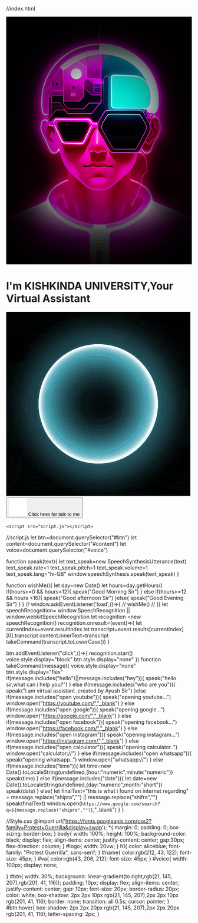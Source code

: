 //index.html
<!DOCTYPE html>
<html lang="en">
<head>
    <meta charset="UTF-8">
    <meta name="viewport" content="width=device-width, initial-scale=1.0">
    <title>KISHKINDA UNIVERSITY virtual assistant</title>
  <link rel="shortcut icon" href="logo.jpg" type="image/x-icon">
  <link rel="stylesheet" href="style.css">
</head>
<body>
    <img src="logo.jpg" alt="logo" id="logo">
    <h1>I'm <span id="name">KISHKINDA UNIVERSITY</span>,Your <span id="va">Virtual Assistant</span></h1>
    <img src="voice.gif" alt="voice" id="voice">
    <button id="btn"><img src="mic.svg" alt="mic"><span id="content"> Click here for talk to me</span> </button>

    <script src="script.js"></script>
</body>
</html>

//script.js
let btn=document.querySelector("#btn")
let content=document.querySelector("#content")
let voice=document.querySelector("#voice")

function speak(text){
    let text_speak=new SpeechSynthesisUtterance(text)
    text_speak.rate=1
    text_speak.pitch=1
    text_speak.volume=1
    text_speak.lang="hi-GB"
    window.speechSynthesis.speak(text_speak)
}

function wishMe(){
    let day=new Date()
    let hours=day.getHours()
    if(hours>=0 && hours<12){
        speak("Good Morning Sir")
    }
    else if(hours>=12 && hours <16){
        speak("Good afternoon Sir")
    }else{
        speak("Good Evening Sir")
    }
}
// window.addEventListener('load',()=>{
//     wishMe()
// })
let speechRecognition= window.SpeechRecognition || window.webkitSpeechRecognition 
let recognition =new speechRecognition()
recognition.onresult=(event)=>{
    let currentIndex=event.resultIndex
    let transcript=event.results[currentIndex][0].transcript
    content.innerText=transcript
   takeCommand(transcript.toLowerCase())
}

btn.addEventListener("click",()=>{
    recognition.start()
    voice.style.display="block"
    btn.style.display="none"
})
function takeCommand(message){
   voice.style.display="none"
    btn.style.display="flex"
    if(message.includes("hello")||message.includes("hey")){
        speak("hello sir,what can i help you?")
    }
    else if(message.includes("who are you")){
        speak("i am virtual assistant ,created by Ayush Sir")
    }else if(message.includes("open youtube")){
        speak("opening youtube...")
        window.open("https://youtube.com/","_blank")
    }
    else if(message.includes("open google")){
        speak("opening google...")
        window.open("https://google.com/","_blank")
    }
    else if(message.includes("open facebook")){
        speak("opening facebook...")
        window.open("https://facebook.com/","_blank")
    }
    else if(message.includes("open instagram")){
        speak("opening instagram...")
        window.open("https://instagram.com/","_blank")
    }
    else if(message.includes("open calculator")){
        speak("opening calculator..")
        window.open("calculator://")
    }
    else if(message.includes("open whatsapp")){
        speak("opening whatsapp..")
        window.open("whatsapp://")
    }
    else if(message.includes("time")){
      let time=new Date().toLocaleString(undefined,{hour:"numeric",minute:"numeric"})
      speak(time)
    }
    else if(message.includes("date")){
        let date=new Date().toLocaleString(undefined,{day:"numeric",month:"short"})
        speak(date)
      }
    else{
        let finalText="this is what i found on internet regarding" + message.replace("shipra","") || message.replace("shifra","")
        speak(finalText)
        window.open(`https://www.google.com/search?q=${message.replace("shipra","")}`,"_blank")
    }
}


//Style.css
@import url('https://fonts.googleapis.com/css2?family=Protest+Guerrilla&display=swap');
*{
    margin: 0;
    padding: 0;
    box-sizing: border-box;
}
body{
    width: 100%;
    height: 100%;
    background-color: black;
    display: flex;
    align-items: center;
    justify-content: center;
    gap:30px;
    flex-direction: column;
}
#logo{
    width: 20vw;
}
h1{
    color: aliceblue;
    font-family: "Protest Guerrilla", sans-serif;
}
#name{
    color:rgb(212, 43, 122);
    font-size: 45px;
}
#va{
    color:rgb(43, 206, 212);
    font-size: 45px; 
}
#voice{
    width: 100px;
    display: none;
   
}
#btn{
width: 30%;
background: linear-gradient(to right,rgb(21, 145, 207),rgb(201, 41, 116));
padding: 10px;
display: flex;
align-items: center;
justify-content: center;
gap: 10px;
font-size: 20px;
border-radius: 20px;
color: white;
box-shadow: 2px 2px 10px rgb(21, 145, 207),2px 2px 10px rgb(201, 41, 116);
border: none;
transition: all 0.5s;
cursor: pointer;
}
#btn:hover{
    box-shadow: 2px 2px 20px rgb(21, 145, 207),2px 2px 20px rgb(201, 41, 116);
    letter-spacing: 2px;
}
